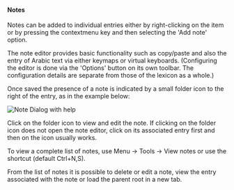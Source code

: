 #### Notes

Notes can be added to individual entries either  by right-clicking on the item or by pressing the contextmenu key and then selecting the 'Add note' option.

The note editor provides basic functionality such as copy/paste and also the entry of Arabic text via either keymaps or virtual keyboards. (Configuring the editor is done via the 'Options' button on its own toolbar. The configuration details are separate from those of the lexicon as a whole.)

Once saved the presence of a note is indicated by a small folder icon to the right of the entry, as in the example below:

![Note Dialog with help](/images/notewithhelp.svg)


Click on the folder icon to view and edit the note. If clicking on the folder icon does not open the note editor, click on its associated entry first and then on the icon usually works.

To view a complete list of notes, use Menu -> Tools -> View notes or use the shortcut (default Ctrl+N,S).

From  the list of notes it is possible to delete or edit a note, view the entry associated with the note or load the parent root in a new tab.
